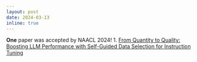 ```yaml
---
layout: post
date: 2024-03-13
inline: true
---
```


**One** paper was accepted by NAACL 2024! 1. [From Quantity to Quality: Boosting LLM Performance with Self-Guided Data Selection for Instruction Tuning](https://arxiv.org/abs/2308.12032)
